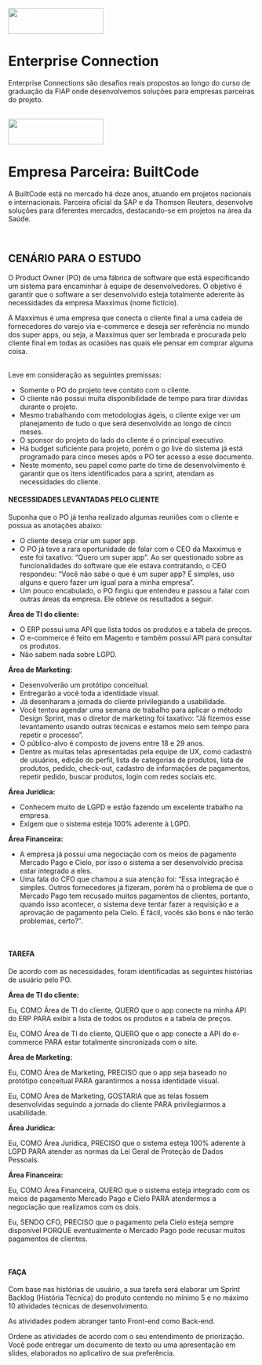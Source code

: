 <img src="https://upload.wikimedia.org/wikipedia/commons/d/d4/Fiap-logo-novo.jpg" width="194" height="52">

# Enterprise Connection  
Enterprise Connections são desafios reais propostos ao longo do curso de graduação da FIAP onde desenvolvemos soluções para empresas parceiras do projeto.

</br> <img src="https://www.builtcode.com.br/site/assets/images/logo.png" width="194" height="52"> </br>
# Empresa Parceira: BuiltCode

<p> A BuiltCode está no mercado há doze anos, atuando em projetos nacionais e internacionais. Parceira oficial da SAP e da Thomson Reuters, desenvolve soluções para diferentes mercados, destacando-se em projetos na área da Saúde.</p>

</br> <h2>CENÁRIO PARA O ESTUDO</h2>

<p>O Product Owner (PO) de uma fábrica de software que está especificando um sistema para encaminhar à equipe de desenvolvedores. O objetivo é garantir que o software a ser desenvolvido esteja totalmente aderente às necessidades da empresa Maxximus (nome fictício).</p>
<p>A Maxximus é uma empresa que conecta o cliente final a uma cadeia de fornecedores do varejo via e-commerce e deseja ser referência no mundo dos super apps, ou seja, a Maxximus quer ser lembrada e procurada pelo cliente final em todas as ocasiões nas quais ele pensar em comprar alguma coisa.</p>

</br>Leve em consideração as seguintes premissas:

<ul>
<li>Somente o PO do projeto teve contato com o cliente.</li>
<li>O cliente não possui muita disponibilidade de tempo para tirar dúvidas durante o projeto.</li>
<li>Mesmo trabalhando com metodologias ágeis, o cliente exige ver um planejamento de tudo o que será desenvolvido ao longo de cinco meses.</li>
<li>O sponsor do projeto do lado do cliente é o principal executivo.</li>
<li>Há budget suficiente para projeto, porém o go live do sistema já está programado para cinco meses após o PO ter acesso a esse documento.</li>
<li>Neste momento, seu papel como parte do time de desenvolvimento é garantir que os itens identificados para a sprint, atendam as necessidades do cliente.</li>
</ul>

<h4>NECESSIDADES LEVANTADAS PELO CLIENTE</h4>

Suponha que o PO já tenha realizado algumas reuniões com o cliente e possua as anotações abaixo: </br>
<ul>
<li>O cliente deseja criar um super app.</li>
<li>O PO já teve a rara oportunidade de falar com o CEO da Maxximus e este foi taxativo: “Quero um super app”. Ao ser questionado sobre as funcionalidades do software que ele estava contratando, o CEO respondeu: “Você não sabe o que é um super app? É simples, uso alguns e quero fazer um igual para a minha empresa”.</li>
<li>Um pouco encabulado, o PO fingiu que entendeu e passou a falar com outras áreas da empresa. Ele obteve os resultados a seguir.</li>
</ul>
 
<b>Área de TI do cliente:</b>
<ul>
 <li>O ERP possui uma API que lista todos os produtos e a tabela de preços.</li>
 <li>O e-commerce é feito em Magento e também possui API para consultar os produtos.</li>
 <li>Não sabem nada sobre LGPD.</li>
</ul>

<b>Área de Marketing:</b>

<ul>
 <li>Desenvolverão um protótipo conceitual.</li>
 <li>Entregarão a você toda a identidade visual.</li>
 <li>Já desenharam a jornada do cliente privilegiando a usabilidade.</li>
 <li>Você tentou agendar uma semana de trabalho para aplicar o método Design Sprint, mas o diretor de marketing foi taxativo: “Já fizemos esse levantamento usando outras técnicas e estamos meio sem tempo para repetir o processo”.</li>
 <li>O público-alvo é composto de jovens entre 18 e 29 anos.</li>
 <li>Dentre as muitas telas apresentadas pela equipe de UX, como cadastro de usuários, edição do perfil, lista de categorias de produtos, lista de produtos, pedido, check-out, cadastro de informações de pagamentos, repetir pedido, buscar produtos, login com redes sociais etc.</li>
</ul>

<b>Área Jurídica:</b>

<ul>
 <li>Conhecem muito de LGPD e estão fazendo um excelente trabalho na empresa.</li>
 <li>Exigem que o sistema esteja 100% aderente à LGPD.</li>
</ul> 

<b>Área Financeira:</b>

<ul>
 <li>A empresa já possui uma negociação com os meios de pagamento Mercado Pago e Cielo, por isso o sistema a ser desenvolvido precisa estar integrado a eles.</li>
 <li>Uma fala do CFO que chamou a sua atenção foi: “Essa integração é simples. Outros fornecedores já fizeram, porém há o problema de que o Mercado Pago tem recusado muitos pagamentos de clientes, portanto, quando isso acontecer, o sistema deve tentar fazer a requisição e a aprovação de pagamento pela Cielo. É fácil, vocês são bons e não terão problemas, certo?”.</li>
</ul>

</br> <h4>TAREFA</h4>

<p>De acordo com as necessidades, foram identificadas as seguintes histórias de usuário pelo PO.</p>

<b>Área de TI do cliente:</b>

Eu, COMO Área de TI do cliente, QUERO que o app conecte na minha API do ERP PARA exibir a lista de todos os produtos e a tabela de preços.

Eu, COMO Área de TI do cliente, QUERO que o app conecte a API do e-commerce PARA estar totalmente sincronizada com o site.

<b>Área de Marketing:</b>

Eu, COMO Área de Marketing, PRECISO que o app seja baseado no protótipo conceitual PARA garantirmos a nossa identidade visual.

Eu, COMO Área de Marketing, GOSTARIA que as telas fossem desenvolvidas seguindo a jornada do cliente PARA privilegiarmos a usabilidade.

<b>Área Jurídica:</b>

Eu, COMO Área Jurídica, PRECISO que o sistema esteja 100% aderente à LGPD PARA atender as normas da Lei Geral de Proteção de Dados Pessoais.

<b>Área Financeira:</b>

Eu, COMO Área Financeira, QUERO que o sistema esteja integrado com os meios de pagamento Mercado Pago e Cielo PARA atendermos a negociação que realizamos com os dois.

Eu, SENDO CFO, PRECISO que o pagamento pela Cielo esteja sempre disponível PORQUE eventualmente o Mercado Pago pode recusar muitos pagamentos de clientes.

</br> <h4>FAÇA</h4>
<p>Com base nas histórias de usuário, a sua tarefa será elaborar um Sprint Backlog (História Técnica) do produto contendo no mínimo 5 e no máximo 10 atividades técnicas de desenvolvimento.</p>

<p>As atividades podem abranger tanto Front-end como Back-end.</p>

<p>Ordene as atividades de acordo com o seu entendimento de priorização. Você pode entregar um documento de texto ou uma apresentação em slides, elaborados no aplicativo de sua preferência.</p>
